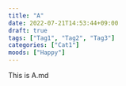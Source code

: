 ```yaml
---
title: "A"
date: 2022-07-21T14:53:44+09:00
draft: true
tags: ["Tag1", "Tag2", "Tag3"]
categories: ["Cat1"]
moods: ["Happy"]
---
```



This is A.md